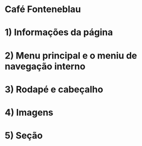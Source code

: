 # Café Fonteneblau

# 1) Informações da página

# 2) Menu principal e o meniu de navegação interno

# 3) Rodapé e cabeçalho

# 4) Imagens 

# 5) Seção


